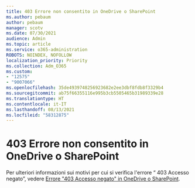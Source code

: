 ```yaml
---
title: 403 Errore non consentito in OneDrive o SharePoint
ms.author: pebaum
author: pebaum
manager: scotv
ms.date: 07/30/2021
audience: Admin
ms.topic: article
ms.service: o365-administration
ROBOTS: NOINDEX, NOFOLLOW
localization_priority: Priority
ms.collection: Adm_O365
ms.custom:
- "12575"
- "9007066"
ms.openlocfilehash: 35de4939748256923682e2ee3dbf8fdb8f3329b4
ms.sourcegitcommit: ab75f66355116e995b3cb5505465b31989339e28
ms.translationtype: HT
ms.contentlocale: it-IT
ms.lasthandoff: 08/13/2021
ms.locfileid: "58312875"
---
```

# <a name="403-forbidden-error-on-onedrive-or-sharepoint"></a>403 Errore non consentito in OneDrive o SharePoint

Per ulteriori informazioni sui motivi per cui si verifica l'errore “ 403 Accesso negato”, vedere [Errore "403 Accesso negato" in OneDrive o SharePoint](https://docs.microsoft.com/sharepoint/troubleshoot/sharing-and-permissions/error-403-forbidden).